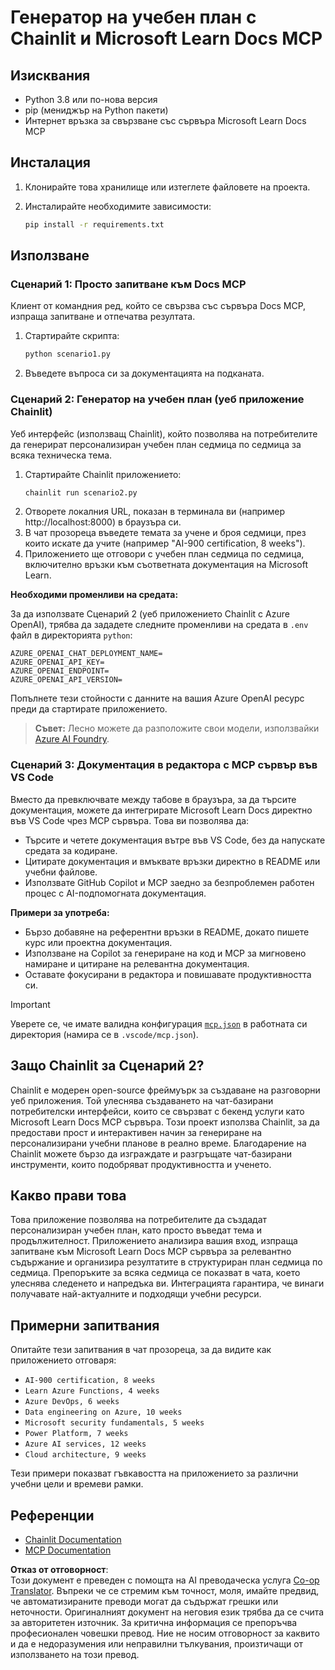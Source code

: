 <!--
CO_OP_TRANSLATOR_METADATA:
{
  "original_hash": "a05fb941810e539147fec53aaadbb6fd",
  "translation_date": "2025-07-14T06:44:15+00:00",
  "source_file": "09-CaseStudy/docs-mcp/solution/python/README.md",
  "language_code": "bg"
}
-->
# Генератор на учебен план с Chainlit и Microsoft Learn Docs MCP

## Изисквания

- Python 3.8 или по-нова версия  
- pip (мениджър на Python пакети)  
- Интернет връзка за свързване със сървъра Microsoft Learn Docs MCP  

## Инсталация

1. Клонирайте това хранилище или изтеглете файловете на проекта.  
2. Инсталирайте необходимите зависимости:  

   ```bash
   pip install -r requirements.txt
   ```

## Използване

### Сценарий 1: Просто запитване към Docs MCP  
Клиент от командния ред, който се свързва със сървъра Docs MCP, изпраща запитване и отпечатва резултата.

1. Стартирайте скрипта:  
   ```bash
   python scenario1.py
   ```  
2. Въведете въпроса си за документацията на подканата.

### Сценарий 2: Генератор на учебен план (уеб приложение Chainlit)  
Уеб интерфейс (използващ Chainlit), който позволява на потребителите да генерират персонализиран учебен план седмица по седмица за всяка техническа тема.

1. Стартирайте Chainlit приложението:  
   ```bash
   chainlit run scenario2.py
   ```  
2. Отворете локалния URL, показан в терминала ви (например http://localhost:8000) в браузъра си.  
3. В чат прозореца въведете темата за учене и броя седмици, през които искате да учите (например "AI-900 certification, 8 weeks").  
4. Приложението ще отговори с учебен план седмица по седмица, включително връзки към съответната документация на Microsoft Learn.

**Необходими променливи на средата:**

За да използвате Сценарий 2 (уеб приложението Chainlit с Azure OpenAI), трябва да зададете следните променливи на средата в `.env` файл в директорията `python`:

```
AZURE_OPENAI_CHAT_DEPLOYMENT_NAME=
AZURE_OPENAI_API_KEY=
AZURE_OPENAI_ENDPOINT=
AZURE_OPENAI_API_VERSION=
```

Попълнете тези стойности с данните на вашия Azure OpenAI ресурс преди да стартирате приложението.

> **Съвет:** Лесно можете да разположите свои модели, използвайки [Azure AI Foundry](https://ai.azure.com/).

### Сценарий 3: Документация в редактора с MCP сървър във VS Code

Вместо да превключвате между табове в браузъра, за да търсите документация, можете да интегрирате Microsoft Learn Docs директно във VS Code чрез MCP сървъра. Това ви позволява да:  
- Търсите и четете документация вътре във VS Code, без да напускате средата за кодиране.  
- Цитирате документация и вмъквате връзки директно в README или учебни файлове.  
- Използвате GitHub Copilot и MCP заедно за безпроблемен работен процес с AI-подпомогната документация.

**Примери за употреба:**  
- Бързо добавяне на референтни връзки в README, докато пишете курс или проектна документация.  
- Използване на Copilot за генериране на код и MCP за мигновено намиране и цитиране на релевантна документация.  
- Оставате фокусирани в редактора и повишавате продуктивността си.

> [!IMPORTANT]  
> Уверете се, че имате валидна конфигурация [`mcp.json`](../../../../../../09-CaseStudy/docs-mcp/solution/scenario3/mcp.json) в работната си директория (намира се в `.vscode/mcp.json`).

## Защо Chainlit за Сценарий 2?

Chainlit е модерен open-source фреймуърк за създаване на разговорни уеб приложения. Той улеснява създаването на чат-базирани потребителски интерфейси, които се свързват с бекенд услуги като Microsoft Learn Docs MCP сървъра. Този проект използва Chainlit, за да предостави прост и интерактивен начин за генериране на персонализирани учебни планове в реално време. Благодарение на Chainlit можете бързо да изграждате и разгръщате чат-базирани инструменти, които подобряват продуктивността и ученето.

## Какво прави това

Това приложение позволява на потребителите да създадат персонализиран учебен план, като просто въведат тема и продължителност. Приложението анализира вашия вход, изпраща запитване към Microsoft Learn Docs MCP сървъра за релевантно съдържание и организира резултатите в структуриран план седмица по седмица. Препоръките за всяка седмица се показват в чата, което улеснява следенето и напредъка ви. Интеграцията гарантира, че винаги получавате най-актуалните и подходящи учебни ресурси.

## Примерни запитвания

Опитайте тези запитвания в чат прозореца, за да видите как приложението отговаря:

- `AI-900 certification, 8 weeks`  
- `Learn Azure Functions, 4 weeks`  
- `Azure DevOps, 6 weeks`  
- `Data engineering on Azure, 10 weeks`  
- `Microsoft security fundamentals, 5 weeks`  
- `Power Platform, 7 weeks`  
- `Azure AI services, 12 weeks`  
- `Cloud architecture, 9 weeks`

Тези примери показват гъвкавостта на приложението за различни учебни цели и времеви рамки.

## Референции

- [Chainlit Documentation](https://docs.chainlit.io/)  
- [MCP Documentation](https://github.com/MicrosoftDocs/mcp)

**Отказ от отговорност**:  
Този документ е преведен с помощта на AI преводаческа услуга [Co-op Translator](https://github.com/Azure/co-op-translator). Въпреки че се стремим към точност, моля, имайте предвид, че автоматизираните преводи могат да съдържат грешки или неточности. Оригиналният документ на неговия език трябва да се счита за авторитетен източник. За критична информация се препоръчва професионален човешки превод. Ние не носим отговорност за каквито и да е недоразумения или неправилни тълкувания, произтичащи от използването на този превод.